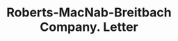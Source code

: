 ---
doi: 10.7916/D8N02JJG
date_other: '1939'
date_other_textual: '1939'
form: correspondence
genre:
- Letters (correspondence)
name:
- Roberts-MacNab-Breitbach Company
object_in_context_url: https://biggert.cul.columbia.edu/items/view/ave_biggert_00753
subject_hierarchical_geographic:
- Bismarck, North Dakota, United States
subject_name:
- Roberts-MacNab-Breitbach Company
title: Roberts-MacNab-Breitbach Company. Letter
sort_title: Roberts-MacNab-Breitbach Company. Letter
call_number: ave_biggert_00753
coordinates:
- 46.813343,-100.779004
pid: ave_biggert_00753
identifiers: ave_biggert_00753
thumbnail: https://derivativo-1.library.columbia.edu/iiif/2/ldpd:345282/full/!256,256/0/native.jpg
permalink: /biggert/ave_biggert_00753/
layout: iiif-image-page
---